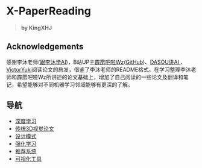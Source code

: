 # X-PaperReading

> **by KingXHJ**

## Acknowledgements
感谢李沐老师([跟李沐学AI](https://space.bilibili.com/1567748478?spm_id_from=333.337.0.0))，B站UP主[霹雳吧啦Wz](https://space.bilibili.com/18161609)([GitHub](https://github.com/WZMIAOMIAO/deep-learning-for-image-processing))、[DASOU讲AI
](https://space.bilibili.com/414678948)、[VictorYuki](https://space.bilibili.com/13355688)阅读论文的启发，借鉴了李沐老师的README格式。在学习整理李沐老师和霹雳吧啦Wz所讲述的论文基础上，增加了自己阅读的一些论文及翻译和笔记，希望能够对不同机器学习邻域能够有更深的了解。


## 导航
- [深度学习](./Deep%20Learning/README.md)
- [传统3D视觉论文](./Traditional%203D%20Vision/README.md)
- [设计模式](./Design%20Patterns/README.md)
- [强化学习](./Reinforcement/README.md)
- [推荐系统](./Recommendation%20System/README.md)
- [可视化工具](./Tools/README.md)
